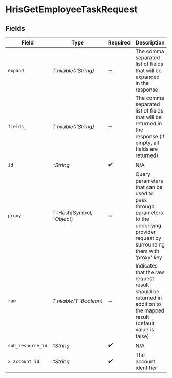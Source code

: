 # HrisGetEmployeeTaskRequest


## Fields

| Field                                                                                                                                                                                                                                                                                                                                 | Type                                                                                                                                                                                                                                                                                                                                  | Required                                                                                                                                                                                                                                                                                                                              | Description                                                                                                                                                                                                                                                                                                                           | Example                                                                                                                                                                                                                                                                                                                               |
| ------------------------------------------------------------------------------------------------------------------------------------------------------------------------------------------------------------------------------------------------------------------------------------------------------------------------------------- | ------------------------------------------------------------------------------------------------------------------------------------------------------------------------------------------------------------------------------------------------------------------------------------------------------------------------------------- | ------------------------------------------------------------------------------------------------------------------------------------------------------------------------------------------------------------------------------------------------------------------------------------------------------------------------------------- | ------------------------------------------------------------------------------------------------------------------------------------------------------------------------------------------------------------------------------------------------------------------------------------------------------------------------------------- | ------------------------------------------------------------------------------------------------------------------------------------------------------------------------------------------------------------------------------------------------------------------------------------------------------------------------------------- |
| `expand`                                                                                                                                                                                                                                                                                                                              | *T.nilable(::String)*                                                                                                                                                                                                                                                                                                                 | :heavy_minus_sign:                                                                                                                                                                                                                                                                                                                    | The comma separated list of fields that will be expanded in the response                                                                                                                                                                                                                                                              | attachments                                                                                                                                                                                                                                                                                                                           |
| `fields_`                                                                                                                                                                                                                                                                                                                             | *T.nilable(::String)*                                                                                                                                                                                                                                                                                                                 | :heavy_minus_sign:                                                                                                                                                                                                                                                                                                                    | The comma separated list of fields that will be returned in the response (if empty, all fields are returned)                                                                                                                                                                                                                          | id,remote_id,employee_id,remote_employee_id,name,description,type,status,due_date,completion_date,assigned_by_employee_id,remote_assigned_by_employee_id,assigned_by_employee_name,link_to_task,extracted_links,next_task_id,remote_next_task_id,parent_process_name,comments,attachments,created_at,updated_at,unified_custom_fields |
| `id`                                                                                                                                                                                                                                                                                                                                  | *::String*                                                                                                                                                                                                                                                                                                                            | :heavy_check_mark:                                                                                                                                                                                                                                                                                                                    | N/A                                                                                                                                                                                                                                                                                                                                   |                                                                                                                                                                                                                                                                                                                                       |
| `proxy`                                                                                                                                                                                                                                                                                                                               | T::Hash[Symbol, *::Object*]                                                                                                                                                                                                                                                                                                           | :heavy_minus_sign:                                                                                                                                                                                                                                                                                                                    | Query parameters that can be used to pass through parameters to the underlying provider request by surrounding them with 'proxy' key                                                                                                                                                                                                  |                                                                                                                                                                                                                                                                                                                                       |
| `raw`                                                                                                                                                                                                                                                                                                                                 | *T.nilable(T::Boolean)*                                                                                                                                                                                                                                                                                                               | :heavy_minus_sign:                                                                                                                                                                                                                                                                                                                    | Indicates that the raw request result should be returned in addition to the mapped result (default value is false)                                                                                                                                                                                                                    |                                                                                                                                                                                                                                                                                                                                       |
| `sub_resource_id`                                                                                                                                                                                                                                                                                                                     | *::String*                                                                                                                                                                                                                                                                                                                            | :heavy_check_mark:                                                                                                                                                                                                                                                                                                                    | N/A                                                                                                                                                                                                                                                                                                                                   |                                                                                                                                                                                                                                                                                                                                       |
| `x_account_id`                                                                                                                                                                                                                                                                                                                        | *::String*                                                                                                                                                                                                                                                                                                                            | :heavy_check_mark:                                                                                                                                                                                                                                                                                                                    | The account identifier                                                                                                                                                                                                                                                                                                                |                                                                                                                                                                                                                                                                                                                                       |